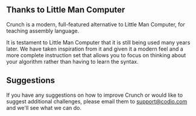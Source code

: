 ## Thanks to Little Man Computer
Crunch is a modern, full-featured alternative to Little Man Computer, for teaching assembly language.

It is testament to Little Man Computer that it is still being used many years later. We have taken inspiration from it and given it a modern feel and a more complete instruction set that allows you to focus on thinking about your algorithm rather than having to learn the syntax. 

## Suggestions
If you have any suggestions on how to improve Crunch or would like to suggest additional challenges, please email them to support@codio.com and we'll see what we can do.

